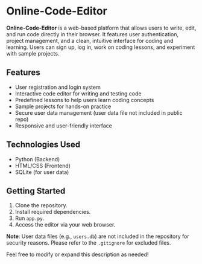 
# Online-Code-Editor

**Online-Code-Editor** is a web-based platform that allows users to write, edit, and run code directly in their browser. It features user authentication, project management, and a clean, intuitive interface for coding and learning. Users can sign up, log in, work on coding lessons, and experiment with sample projects.

## Features

- User registration and login system
- Interactive code editor for writing and testing code
- Predefined lessons to help users learn coding concepts
- Sample projects for hands-on practice
- Secure user data management (user data file not included in public repo)
- Responsive and user-friendly interface

## Technologies Used

- Python (Backend)
- HTML/CSS (Frontend)
- SQLite (for user data)

## Getting Started

1. Clone the repository.
2. Install required dependencies.
3. Run `app.py`.
4. Access the editor via your web browser.


**Note**: User data files (e.g., `users.db`) are not included in the repository for security reasons. Please refer to the `.gitignore` for excluded files.


Feel free to modify or expand this description as needed!
